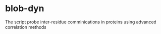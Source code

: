 # blob-dyn
The script probe inter-residue comminications in proteins using advanced correlation methods



